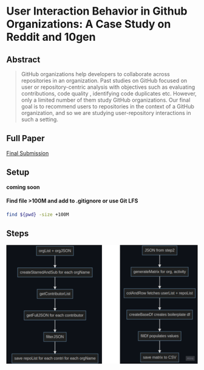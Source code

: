 # User Interaction Behavior in Github Organizations: A Case Study on Reddit and 10gen
## Abstract
> GitHub organizations help developers to collaborate across repositories in an organization. Past studies on GitHub focused on user or repository-centric analysis with objectives such as evaluating contributions, code quality , identifying code duplicates  etc. However, only a limited number of them study GitHub organizations. Our final goal is to recommend users to repositories in the context of a GitHub organization, and so we are studying user-repository interactions in such a setting.
## Full Paper
[Final Submission](siamns'22_finalSubmission.pdf)
## Setup 
**coming soon**
#### Find file >100M and add to .gitignore or use Git LFS
```bash
find ${pwd} -size +100M
```
## Steps
![](extra/media/20220906011044.png)  